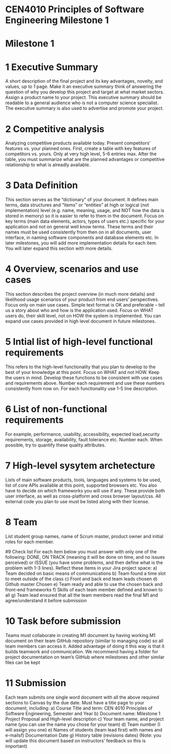 # CEN4010 Principles of Software Engineering Milestone 1
# Milestone 1 

# 1 Executive Summary
A  short  description  of  the  final  project  and  its  key  advantages,  novelty,  and  values, up  to  1  page.  Make  it  an  executive  summary              think  of  answering  the  question  of why  you  develop  this  project  and  target  at  what  market  sectors.  Assign  a  product name  to  your  project.  This  executive  summary  should  be  readable  to  a  general audience  who  is  not  a  computer  science  specialist.  The  executive  summary  is  also used to advertise and promote your project.

# 2 Competitive analysis
Analyzing  competitive  products  available  today.  Present  competitors’  features  vs. your  planned  ones.  First,  create  a  table  with  key  features  of  competitors  vs.  yours. Only  at  very  high  level,  5-6  entries  max.  After  the  table,  you  must  summarize  what are the planned advantages or competitive relationship to what is alreadly available.

# 3 Data Definition
This section serves as the “dictionary” of your document. It defines main terms, data structures and “items” or “entities” at high or logical (not implementation) level (e.g. name, meaning, usage, and NOT how the data is stored in memory) so it is easier to refer  to  them  in  the  document.  Focus  on  key  terms  (main  data  elements,  actors, types of users etc.) specific for your application and not on general well know terms. These   terms   and   their   names   must   be   used   consistently   from   then   on   in   all documents,  user  interface,  in  naming  software  components  and  database  elements etc. In later milestones, you will add more implementation details for each item. You will later expand this section with more details.

# 4 Overview, scenarios and use cases
This  section  describes  the  project  overview  (in  much  more  details)  and  likelihood usage  scenarios  of  your  product  from  end  users’  perspectives.  Focus  only  on  main use  cases.    Simple  text  format  is  OK  and  preferable  –  tell  us  a  story  about  who  and how is the application used. Focus on WHAT users do, their skill level, not on HOW the  system  is  implemented.  You  can  expand  use  cases  provided  in  high  level document in future milestones.

# 5 Intial list of high-level functional requirements
This refers to the high-level functionality that you plan to develop to the best of your knowledge  at  this  point.    Focus  on  WHAT  and  not  HOW.  Keep  the  users  in  mind. Develop  these  functions  to  be  consistent  with  use  cases  and  requirements  above. Number  each  requirement  and  use  these  numbers  consistently  from  now  on.  For each functionality use 1-5 line description.

# 6 List of non-functional requirements
For example, performance, usability, accessibility, expected    load,security requirements, storage, availability, fault tolerance etc. Number each. When possible, try to quantify these quality attributes.

# 7 High-level sysytem archetecture
Lists of main software products, tools, languages and systems to be used, list of core APIs available at this point, supported browsers etc. You  also  have  to  decide  on  which  frameworks  you  will  use  if  any.  These  provide both  user  interface,  as  well  as  cross-platform  and  cross  browser  layout/css.  All external code you plan to use must be listed along with their license.

# 8 Team
List  student  group  names,  name  of  Scrum  master,  product  owner  and  initial  roles for each member.

#9 Check list
For  each  item  below  you  must  answer  with  only  one  of  the  following:  DONE,  ON TRACK  (meaning  it  will  be  done  on  time,  and  no  issues  perceived)  or  ISSUE  (you have  some  problems,  and  then  define  what  is  the  problem  with  1-3  lines).  Reflect these items in your Jira project space:
  a) Team decided on basic means of communications
  b) Team found a time slot to meet outside of the class
  c) Front and back end team leads chosen
  d) Github master Chosen
  e) Team ready and able to use the chosen back and front-end frameworks
  f) Skills of each team member defined and known to all
  g) Team lead ensured that all the team members read the final M1 and agree/understand it before submission

# 10 Task before submission
Teams must collaborate in creating M1 document by having working M1 document on  their  team  GitHub  repository  (similar  to  managing  code)  so  all  team  members can  access  it.  Added  advantage  of  doing  it  this  way  is  that  it  builds  teamwork  and communication.  We  recommend  having  a  folder  for  project  documentation  on team’s GitHub where milestones and other similar files can be kept

# 11 Submission
Each  team  submits  one  single  word  document  with  all  the  above  required  sections to Canvas by the due date.  Must have a title page to your document, including:
  a) Course   Title   and   term:   CEN   4010   Principles   of   Software   Engineering, Semester and Year
  b) Document name: Milestone 1 Project Proposal and High-level description
  c) Your team name, and project name (you can use the name you chose for your team)
  d) Team number (I will assign you one)
  e) Names of students (team lead first) with names and e-mailsf)    Documentation Date
  g) History  table  (revisions  dates)  (Note:  you  will  update  this  document  based on instructors’ feedback so this is important)

  
